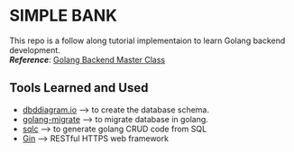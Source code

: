 # SIMPLE BANK

This repo is a follow along tutorial implementaion to learn Golang backend development.  
**_Reference_**: [Golang Backend Master Class](https://www.youtube.com/playlist?list=PLy_6D98if3ULEtXtNSY_2qN21VCKgoQAE)

## Tools Learned and Used

- [dbddiagram.io](https://dbdiagram.io/home) --> to create the database schema.
- [golang-migrate](https://github.com/golang-migrate/migrate) --> to migrate database in golang.
- [sqlc](https://sqlc.dev/) --> to generate golang CRUD code from SQL
- [Gin](https://github.com/gin-gonic/gin) --> RESTful HTTPS web framework

